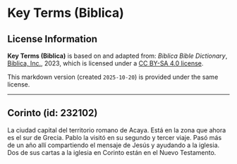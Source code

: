 # Key Terms (Biblica)

## License Information

**Key Terms (Biblica)** is based on and adapted from: _Biblica Bible Dictionary_, [Biblica, Inc.](https://www.biblica.com/), 2023, which is licensed under a [CC BY-SA 4.0 license](https://creativecommons.org/licenses/by-sa/4.0/legalcode.en).

This markdown version (created `2025-10-20`) is provided under the same license.



--------------------------------

## Corinto (id: 232102)

La ciudad capital del territorio romano de Acaya. Está en la zona que ahora es el sur de Grecia. Pablo la visitó en su segundo y tercer viaje. Pasó más de un año allí compartiendo el mensaje de Jesús y ayudando a la iglesia. Dos de sus cartas a la iglesia en Corinto están en el Nuevo Testamento.


